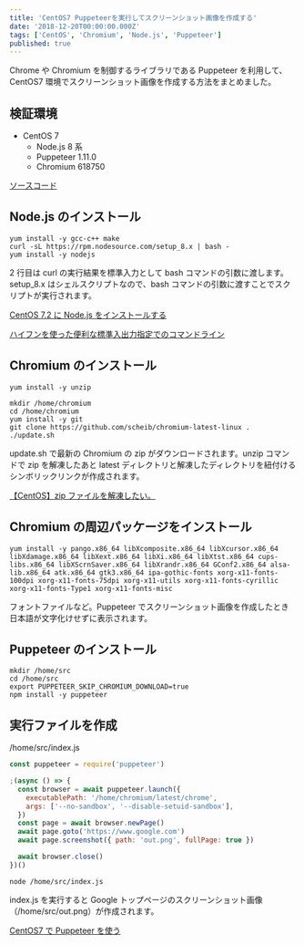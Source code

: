 ```yaml
---
title: 'CentOS7 Puppeteerを実行してスクリーンショット画像を作成する'
date: '2018-12-20T00:00:00.000Z'
tags: ['CentOS', 'Chromium', 'Node.js', 'Puppeteer']
published: true
---
```


Chrome や Chromium を制御するライブラリである Puppeteer を利用して、CentOS7 環境でスクリーンショット画像を作成する方法をまとめました。

## 検証環境

- CentOS 7
  - Node.js 8 系
  - Puppeteer 1.11.0
  - Chromium 618750

[ソースコード](https://github.com/krabben16/sandbox-puppeteer)

## Node.js のインストール

```shell
yum install -y gcc-c++ make
curl -sL https://rpm.nodesource.com/setup_8.x | bash -
yum install -y nodejs
```

2 行目は curl の実行結果を標準入力として bash コマンドの引数に渡します。setup_8.x はシェルスクリプトなので、bash コマンドの引数に渡すことでスクリプトが実行されます。

[CentOS 7.2 に Node.js をインストールする](https://qiita.com/te2u/items/ee8391842397da381e23)

[ハイフンを使った便利な標準入出力指定でのコマンドライン](https://qiita.com/bami3/items/d67152d19aa8ac2d47de)

## Chromium のインストール

```shell
yum install -y unzip
```

```shell
mkdir /home/chromium
cd /home/chromium
yum install -y git
git clone https://github.com/scheib/chromium-latest-linux .
./update.sh
```

update.sh で最新の Chromium の zip がダウンロードされます。unzip コマンドで zip を解凍したあと latest ディレクトリと解凍したディレクトリを紐付けるシンボリックリンクが作成されます。

[【CentOS】zip ファイルを解凍したい。](http://note.onichannn.net/archives/3178)

## Chromium の周辺パッケージをインストール

```shell
yum install -y pango.x86_64 libXcomposite.x86_64 libXcursor.x86_64 libXdamage.x86_64 libXext.x86_64 libXi.x86_64 libXtst.x86_64 cups-libs.x86_64 libXScrnSaver.x86_64 libXrandr.x86_64 GConf2.x86_64 alsa-lib.x86_64 atk.x86_64 gtk3.x86_64 ipa-gothic-fonts xorg-x11-fonts-100dpi xorg-x11-fonts-75dpi xorg-x11-utils xorg-x11-fonts-cyrillic xorg-x11-fonts-Type1 xorg-x11-fonts-misc
```

フォントファイルなど。Puppeteer でスクリーンショット画像を作成したとき日本語が文字化けせずに表示されます。

## Puppeteer のインストール

```shell
mkdir /home/src
cd /home/src
export PUPPETEER_SKIP_CHROMIUM_DOWNLOAD=true
npm install -y puppeteer
```

## 実行ファイルを作成

/home/src/index.js

```js
const puppeteer = require('puppeteer')

;(async () => {
  const browser = await puppeteer.launch({
    executablePath: '/home/chromium/latest/chrome',
    args: ['--no-sandbox', '--disable-setuid-sandbox'],
  })
  const page = await browser.newPage()
  await page.goto('https://www.google.com')
  await page.screenshot({ path: 'out.png', fullPage: true })

  await browser.close()
})()
```

```shell
node /home/src/index.js
```

index.js を実行すると Google トップページのスクリーンショット画像（/home/src/out.png）が作成されます。

[CentOS7 で Puppeteer を使う](https://qiita.com/horikeso/items/0bf9a78454b8124a6dfa)

